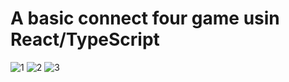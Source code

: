 # A basic connect four game usin React/TypeScript



![1](https://github.com/ViolInKK/ConnectFour/assets/102133609/944c9159-2d99-4134-b3b7-421105a480b2)
![2](https://github.com/ViolInKK/ConnectFour/assets/102133609/1d18f37e-522b-4b84-ab24-5abfef30b084)
![3](https://github.com/ViolInKK/ConnectFour/assets/102133609/c5e6d7bc-8465-4b14-98bb-47e4e370bef3)
